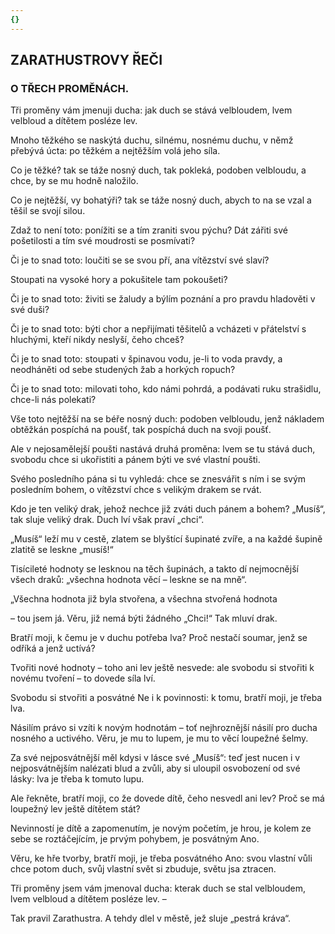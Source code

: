 ```yaml
---
{}
---
```


## ZARATHUSTROVY ŘEČI

### O TŘECH PROMĚNÁCH.

  

Tři proměny vám jmenuji ducha: jak duch se stává velbloudem, lvem velbloud a dítětem posléze lev. 

Mnoho těžkého se naskýtá duchu, silnému, nosnému duchu, v němž přebývá úcta: po těžkém a nejtěžším volá jeho síla. 

Co je těžké? tak se táže nosný duch, tak pokleká, podoben velbloudu, a chce, by se mu hodně naložilo. 

Co je nejtěžší, vy bohatýři? tak se táže nosný duch, abych to na se vzal a těšil se svojí silou. 

Zdaž to není toto: ponížiti se a tím zraniti svou pýchu? Dát zářiti své pošetilosti a tím své moudrosti se posmívati? 

Či je to snad toto: loučiti se se svou pří, ana vítězství své slaví?

Stoupati na vysoké hory a pokušitele tam pokoušeti? 

Či je to snad toto: živiti se žaludy a býlím poznání a pro pravdu hladověti v své duši? 

Či je to snad toto: býti chor a nepřijímati těšitelů a vcházeti v přátelství s hluchými, kteří nikdy neslyší, čeho chceš?

Či je to snad toto: stoupati v špinavou vodu, je-li to voda pravdy, a neodháněti od sebe studených žab a horkých ropuch? 

Či je to snad toto: milovati toho, kdo námi pohrdá, a podávati ruku strašidlu, chce-li nás polekati? 

Vše toto nejtěžší na se béře nosný duch: podoben velbloudu, jenž nákladem obtěžkán pospíchá na poušť, tak pospíchá duch na svoji poušť.

Ale v nejosamělejší poušti nastává druhá proměna: lvem se tu stává duch, svobodu chce si ukořistiti a pánem býti ve své vlastní poušti.

Svého posledního pána si tu vyhledá: chce se znesvářit s ním i se svým posledním bohem, o vítězství chce s velikým drakem se rvát.

Kdo je ten veliký drak, jehož nechce již zváti duch pánem a bohem? „Musíš“, tak sluje veliký drak. Duch lví však praví „chci“. 

„Musíš“ leží mu v cestě, zlatem se blyštící šupinaté zvíře, a na každé šupině zlatitě se leskne „musíš!“

Tisícileté hodnoty se lesknou na těch šupinách, a takto dí nejmocnější všech draků: „všechna hodnota věcí – leskne se na mně“.

„Všechna hodnota již byla stvořena, a všechna stvořená hodnota

– tou jsem já. Věru, již nemá býti žádného „Chci!“ Tak mluví drak.

Bratří moji, k čemu je v duchu potřeba lva? Proč nestačí soumar, jenž se odříká a jenž uctívá?

Tvořiti nové hodnoty – toho ani lev ještě nesvede: ale svobodu si stvořiti k novému tvoření – to dovede síla lví.

Svobodu si stvořiti a posvátné Ne i k povinnosti: k tomu, bratří moji, je třeba lva.

Násilím právo si vzíti k novým hodnotám – toť nejhroznější násilí pro ducha nosného a uctivého. Věru, je mu to lupem, je mu to věcí loupežné šelmy.

Za své nejposvátnější měl kdysi v lásce své „Musíš“: teď jest nucen i v nejposvátnějším nalézati blud a zvůli, aby si uloupil osvobození od své lásky: lva je třeba k tomuto lupu.

Ale řekněte, bratří moji, co že dovede dítě, čeho nesvedl ani lev? Proč se má loupežný lev ještě dítětem stát?

Nevinností je dítě a zapomenutím, je novým početím, je hrou, je kolem ze sebe se roztáčejícím, je prvým pohybem, je posvátným Ano.

Věru, ke hře tvorby, bratří moji, je třeba posvátného Ano: svou vlastní vůli chce potom duch, svůj vlastní svět si zbuduje, světu jsa ztracen.

Tři proměny jsem vám jmenoval ducha: kterak duch se stal velbloudem, lvem velbloud a dítětem posléze lev. –

  

Tak pravil Zarathustra. A tehdy dlel v městě, jež sluje „pestrá kráva“.
